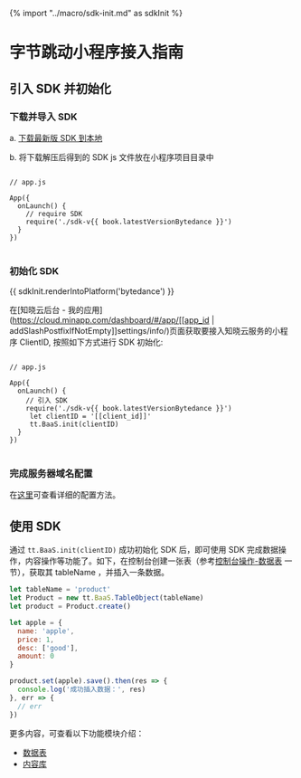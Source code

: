 {% import "../macro/sdk-init.md" as sdkInit %}

# 字节跳动小程序接入指南

## 引入 SDK 并初始化

### 下载并导入 SDK

a. [下载最新版 SDK 到本地](../download-sdk.md)

b. 将下载解压后得到的 SDK js 文件放在小程序项目目录中

<pre>
<code class="lang-js">
// app.js

App({
  onLaunch() {
    // require SDK
    require('./sdk-v{{ book.latestVersionBytedance }}')
  }
})
</code>
</pre>

### 初始化 SDK

{{ sdkInit.renderIntoPlatform('bytedance') }}

在[知晓云后台 - 我的应用](https://cloud.minapp.com/dashboard/#/app/[[app_id | addSlashPostfixIfNotEmpty]]settings/info/)页面获取要接入知晓云服务的小程序 ClientID, 按照如下方式进行 SDK 初始化:

<pre>
<code class="lang-js">
// app.js

App({
  onLaunch() {
    // 引入 SDK
    require('./sdk-v{{ book.latestVersionBytedance }}')
     let clientID = '[[client_id]]'
     tt.BaaS.init(clientID)
  }
})
</code>
</pre>

### 完成服务器域名配置

在[这里](/newbies/bytedance.md#小程序第三方授权以及服务器域名配置)可查看详细的配置方法。


## 使用 SDK

通过 `tt.BaaS.init(clientID)` 成功初始化 SDK 后，即可使用 SDK 完成数据操作，内容操作等功能了。如下，在控制台创建一张表（参考[控制台操作-数据表](../dashboard/schema.md) 一节），获取其 tableName ，并插入一条数据。

```js
let tableName = 'product'
let Product = new tt.BaaS.TableObject(tableName)
let product = Product.create()

let apple = {
  name: 'apple',
  price: 1,
  desc: ['good'],
  amount: 0
}

product.set(apple).save().then(res => {
  console.log('成功插入数据：', res)
}, err => {
  // err
})
```

更多内容，可查看以下功能模块介绍：

* [数据表](../schema/README.md)
* [内容库](../content/README.md)
